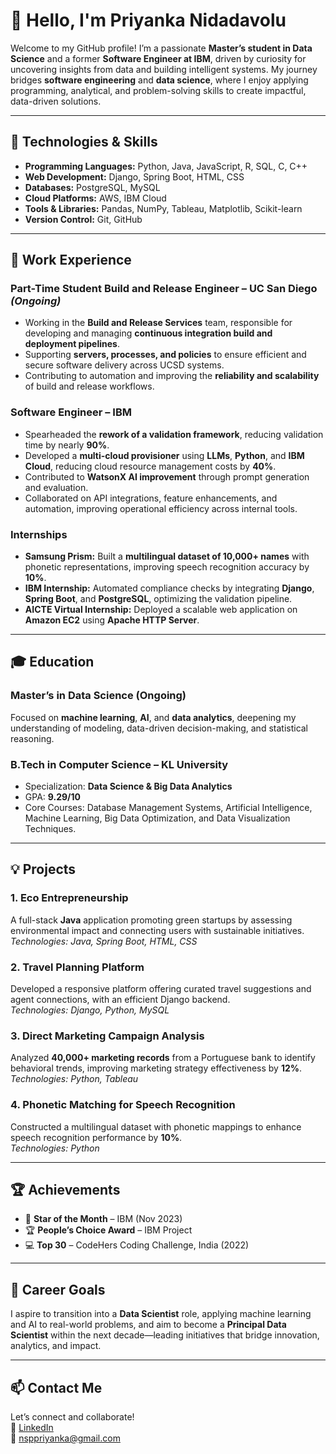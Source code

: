 # 👋 Hello, I'm Priyanka Nidadavolu

Welcome to my GitHub profile! I’m a passionate **Master’s student in Data Science** and a former **Software Engineer at IBM**, driven by curiosity for uncovering insights from data and building intelligent systems. My journey bridges **software engineering** and **data science**, where I enjoy applying programming, analytical, and problem-solving skills to create impactful, data-driven solutions.  

---

## 🔧 Technologies & Skills
- **Programming Languages:** Python, Java, JavaScript, R, SQL, C, C++  
- **Web Development:** Django, Spring Boot, HTML, CSS  
- **Databases:** PostgreSQL, MySQL  
- **Cloud Platforms:** AWS, IBM Cloud  
- **Tools & Libraries:** Pandas, NumPy, Tableau, Matplotlib, Scikit-learn  
- **Version Control:** Git, GitHub  

---

## 💼 Work Experience

### **Part-Time Student Build and Release Engineer – UC San Diego** *(Ongoing)*
- Working in the **Build and Release Services** team, responsible for developing and managing **continuous integration build and deployment pipelines**.  
- Supporting **servers, processes, and policies** to ensure efficient and secure software delivery across UCSD systems.  
- Contributing to automation and improving the **reliability and scalability** of build and release workflows.  

### **Software Engineer – IBM**
- Spearheaded the **rework of a validation framework**, reducing validation time by nearly **90%**.  
- Developed a **multi-cloud provisioner** using **LLMs**, **Python**, and **IBM Cloud**, reducing cloud resource management costs by **40%**.  
- Contributed to **WatsonX AI improvement** through prompt generation and evaluation.  
- Collaborated on API integrations, feature enhancements, and automation, improving operational efficiency across internal tools.

### **Internships**
- **Samsung Prism:** Built a **multilingual dataset of 10,000+ names** with phonetic representations, improving speech recognition accuracy by **10%**.  
- **IBM Internship:** Automated compliance checks by integrating **Django**, **Spring Boot**, and **PostgreSQL**, optimizing the validation pipeline.  
- **AICTE Virtual Internship:** Deployed a scalable web application on **Amazon EC2** using **Apache HTTP Server**.

---

## 🎓 Education

### **Master’s in Data Science** (Ongoing)  
Focused on **machine learning**, **AI**, and **data analytics**, deepening my understanding of modeling, data-driven decision-making, and statistical reasoning.  

### **B.Tech in Computer Science – KL University**  
- Specialization: **Data Science & Big Data Analytics**  
- GPA: **9.29/10**  
- Core Courses: Database Management Systems, Artificial Intelligence, Machine Learning, Big Data Optimization, and Data Visualization Techniques.  

---

## 💡 Projects

### **1. Eco Entrepreneurship**
A full-stack **Java** application promoting green startups by assessing environmental impact and connecting users with sustainable initiatives.  
_Technologies: Java, Spring Boot, HTML, CSS_

### **2. Travel Planning Platform**
Developed a responsive platform offering curated travel suggestions and agent connections, with an efficient Django backend.  
_Technologies: Django, Python, MySQL_

### **3. Direct Marketing Campaign Analysis**
Analyzed **40,000+ marketing records** from a Portuguese bank to identify behavioral trends, improving marketing strategy effectiveness by **12%**.  
_Technologies: Python, Tableau_

### **4. Phonetic Matching for Speech Recognition**
Constructed a multilingual dataset with phonetic mappings to enhance speech recognition performance by **10%**.  
_Technologies: Python_

---

## 🏆 Achievements
- 🏅 **Star of the Month** – IBM (Nov 2023)  
- 🏆 **People’s Choice Award** – IBM Project  
- 💻 **Top 30** – CodeHers Coding Challenge, India (2022)  

---

## 🎯 Career Goals
I aspire to transition into a **Data Scientist** role, applying machine learning and AI to real-world problems, and aim to become a **Principal Data Scientist** within the next decade—leading initiatives that bridge innovation, analytics, and impact.  

---

## 📫 Contact Me
Let’s connect and collaborate!  
📍 [LinkedIn](https://linkedin.com/in/priyanka-nidadavolu)  
📧 nsppriyanka@gmail.com  
